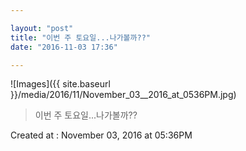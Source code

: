 ```yaml
---

layout: "post"  
title: "이번 주 토요일...나가볼까??"  
date: "2016-11-03 17:36"

---
```


![Images]({{ site.baseurl }}/media/2016/11/November_03__2016_at_0536PM.jpg)

> 이번 주 토요일...나가볼까??

Created at : November 03, 2016 at 05:36PM
